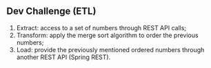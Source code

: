 ## Dev Challenge (ETL)

1. Extract: access to a set of numbers through REST API calls;
2. Transform: apply the merge sort algorithm to order the previous numbers;
3. Load: provide the previously mentioned ordered numbers through another REST API (Spring REST).
